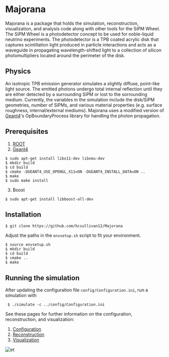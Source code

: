 # Majorana
Majorana is a package that holds the simulation, reconstruction, visualization, and analysis code along with other tools for the SiPM Wheel. The SiPM Wheel is a photodetector concept to be used for noble-liquid neutrino experiments. The photodetector is a TPB coated acrylic disk that captures scintillation light produced in particle interactions and acts as a waveguide in propagating wavelength-shifted light to a collection of silicon photomultipliers located around the perimeter of the disk. 

## Physics
An isotropic TPB emission generator simulates a slightly diffuse, point-like light source. The emitted photons undergo total internal reflection until they are either detected by a surrounding SiPM or lost to the sorrounding medium. Currently, the variables in the simulation include the disk/SiPM geometries, number of SiPMs, and various material properties (e.g. surface roughness, internal/external mediums). Majorana uses a modified version of [Geant4](https://geant4.web.cern.ch/support/download)'s OpBoundaryProcess library for handling the photon propagation.

## Prerequisites
1. [ROOT](https://root.cern.ch/)
2. [Geant4](https://geant4.web.cern.ch/support/download)
```
$ sudo apt-get install libx11-dev libxmu-dev
$ mkdir build
$ cd build
$ cmake -DGEANT4_USE_OPENGL_X11=ON -DGEANT4_INSTALL_DATA=ON ..
$ make
$ sudo make install
```
3. Boost
``` 
$ sudo apt-get install libboost-all-dev
```
	
## Installation
```
$ git clone https://github.com/hcsullivan12/Majorana
```
Adjust the paths in the `envsetup.sh` script to fit your environment.
```
$ source envsetup.sh 
$ mkdir build
$ cd build
$ cmake ..
$ make
```
## Running the simulation
After updating the configuration file `config/Configuration.ini`, run a simulation with
``` 
 $ ./simulate -c ../config/Configuration.ini 
```

See these pages for further information on the configuration, reconstruction, and visualization:
 1. [Configuration](https://github.com/hcsullivan12/Majorana/README/CONFIGURATION.md)
 2. [Reconstruction](https://github.com/hcsullivan12/Majorana/README/RECONSTRUCTION.md)
 3. [Visualization](https://github.com/hcsullivan12/Majorana/README/VISUALIZATION.md)

 ![et](https://github.com/hcsullivan12/Majorana/README/et.png)
